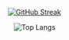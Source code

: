 <div align="center">

[![GitHub Streak](https://streak-stats.demolab.com?user=zepedrocosta&theme=dark&hide_border=true)](https://git.io/streak-stats)

![Top Langs](https://github-readme-stats.vercel.app/api/top-langs/?username=zepedrocosta&layout=compact&bg_color=191919&text_color=ffffff&title_color=ea7f0e&border_color=191919)

</div>